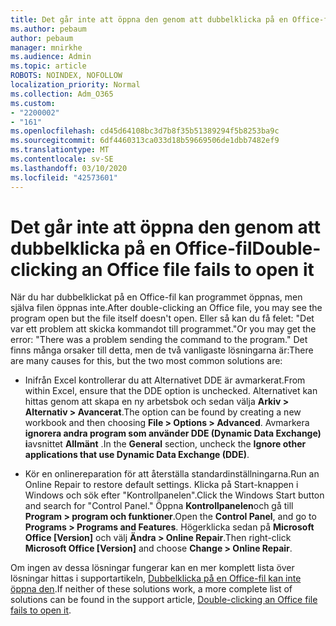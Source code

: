 ```yaml
---
title: Det går inte att öppna den genom att dubbelklicka på en Office-fil
ms.author: pebaum
author: pebaum
manager: mnirkhe
ms.audience: Admin
ms.topic: article
ROBOTS: NOINDEX, NOFOLLOW
localization_priority: Normal
ms.collection: Adm_O365
ms.custom:
- "2200002"
- "161"
ms.openlocfilehash: cd45d64108bc3d7b8f35b51389294f5b8253ba9c
ms.sourcegitcommit: 6df4460313ca033d18b59669506de1dbb7482ef9
ms.translationtype: MT
ms.contentlocale: sv-SE
ms.lasthandoff: 03/10/2020
ms.locfileid: "42573601"
---
```

# <a name="double-clicking-an-office-file-fails-to-open-it"></a><span data-ttu-id="84934-102">Det går inte att öppna den genom att dubbelklicka på en Office-fil</span><span class="sxs-lookup"><span data-stu-id="84934-102">Double-clicking an Office file fails to open it</span></span>

<span data-ttu-id="84934-103">När du har dubbelklickat på en Office-fil kan programmet öppnas, men själva filen öppnas inte.</span><span class="sxs-lookup"><span data-stu-id="84934-103">After double-clicking an Office file, you may see the program open but the file itself doesn't open.</span></span> <span data-ttu-id="84934-104">Eller så kan du få felet: "Det var ett problem att skicka kommandot till programmet."</span><span class="sxs-lookup"><span data-stu-id="84934-104">Or you may get the error: "There was a problem sending the command to the program."</span></span> <span data-ttu-id="84934-105">Det finns många orsaker till detta, men de två vanligaste lösningarna är:</span><span class="sxs-lookup"><span data-stu-id="84934-105">There are many causes for this, but the two most common solutions are:</span></span>

- <span data-ttu-id="84934-106">Inifrån Excel kontrollerar du att Alternativet DDE är avmarkerat.</span><span class="sxs-lookup"><span data-stu-id="84934-106">From within Excel, ensure that the DDE option is unchecked.</span></span> <span data-ttu-id="84934-107">Alternativet kan hittas genom att skapa en ny arbetsbok och sedan välja **Arkiv > Alternativ > Avancerat**.</span><span class="sxs-lookup"><span data-stu-id="84934-107">The option can be found by creating a new workbook and then choosing **File > Options > Advanced**.</span></span> <span data-ttu-id="84934-108">Avmarkera **ignorera andra program som använder DDE (Dynamic Data Exchange) i**avsnittet **Allmänt** .</span><span class="sxs-lookup"><span data-stu-id="84934-108">In the **General** section, uncheck the **Ignore other applications that use Dynamic Data Exchange (DDE)**.</span></span>

- <span data-ttu-id="84934-109">Kör en onlinereparation för att återställa standardinställningarna.</span><span class="sxs-lookup"><span data-stu-id="84934-109">Run an Online Repair to restore default settings.</span></span> <span data-ttu-id="84934-110">Klicka på Start-knappen i Windows och sök efter "Kontrollpanelen".</span><span class="sxs-lookup"><span data-stu-id="84934-110">Click the Windows Start button and search for "Control Panel."</span></span> <span data-ttu-id="84934-111">Öppna **Kontrollpanelen**och gå till **Program > program och funktioner**.</span><span class="sxs-lookup"><span data-stu-id="84934-111">Open the **Control Panel**, and go to **Programs > Programs and Features**.</span></span> <span data-ttu-id="84934-112">Högerklicka sedan på **Microsoft Office [Version]** och välj **Ändra > Online Repair**.</span><span class="sxs-lookup"><span data-stu-id="84934-112">Then right-click **Microsoft Office [Version]** and choose **Change > Online Repair**.</span></span>

<span data-ttu-id="84934-113">Om ingen av dessa lösningar fungerar kan en mer komplett lista över lösningar hittas i supportartikeln, [Dubbelklicka på en Office-fil kan inte öppna den](https://support.office.com/article/Double-clicking-an-Office-file-fails-to-open-it-1e9c0ad9-34c8-4440-a42e-d30186b29ed6).</span><span class="sxs-lookup"><span data-stu-id="84934-113">If neither of these solutions work, a more complete list of solutions can be found in the support article, [Double-clicking an Office file fails to open it](https://support.office.com/article/Double-clicking-an-Office-file-fails-to-open-it-1e9c0ad9-34c8-4440-a42e-d30186b29ed6).</span></span>

